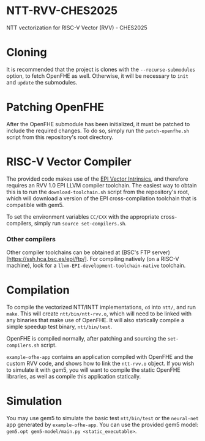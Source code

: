 # NTT-RVV-CHES2025
NTT vectorization for RISC-V Vector (RVV) - CHES2025

# Cloning
It is recommended that the project is clones with the `--recurse-submodules` option, to fetch OpenFHE as well. Otherwise, it will be necessary to `init` and `update` the submodules.

# Patching OpenFHE
After the OpenFHE submodule has been initialized, it must be patched to include the required changes. To do so, simply run the `patch-openfhe.sh` script from this repository's root directory.

# RISC-V Vector Compiler
The provided code makes use of the [EPI Vector Intrinsics](https://admin.hca.bsc.es/epi/ftp/doc/intrinsics/EPI/epi-intrinsics.html), and therefore requires an RVV 1.0 EPI LLVM compiler toolchain. The easiest way to obtain this is to run the `download-toolchain.sh` script from the repository's root, which will download a version of the EPI cross-compilation toolchain that is compatible with gem5.

To set the environment variables `CC/CXX` with the appropriate cross-compilers, simply run `source set-compilers.sh`.

### Other compilers
Other compiler toolchains can be obtained at (BSC's FTP server)[https://ssh.hca.bsc.es/epi/ftp/]. For compiling natively (on a RISC-V machine), look for a `llvm-EPI-development-toolchain-native` toolchain.

# Compilation
To compile the vectorized NTT/INTT implementations, `cd` into `ntt/`, and run `make`. This will create `ntt/bin/ntt-rvv.o`, which will need to be linked with any binaries that make use of OpenFHE. It will also statically compile a simple speedup test binary, `ntt/bin/test`.

OpenFHE is compiled normally, after patching and sourcing the `set-compilers.sh` script.

`example-ofhe-app` contains an application compiled with OpenFHE and the custom RVV code, and shows how to link the `ntt-rvv.o` object. If you wish to simulate it with gem5, you will want to compile the static OpenFHE libraries, as well as compile this application statically.

# Simulation
You may use gem5 to simulate the basic test `ntt/bin/test` or the `neural-net` app generated by `example-ofhe-app`. You can use the provided gem5 model: `gem5.opt gem5-model/main.py <static_executable>`.